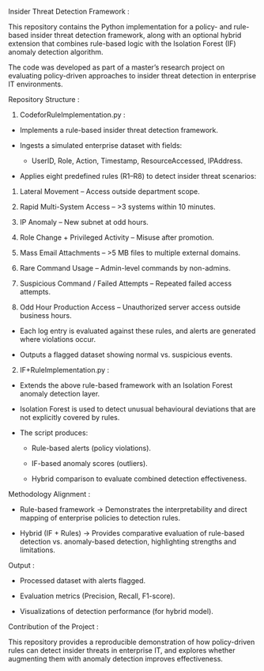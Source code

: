 Insider Threat Detection Framework :

This repository contains the Python implementation for a policy- and rule-based insider threat detection framework, along with an optional hybrid extension that combines rule-based logic with the Isolation Forest (IF) anomaly detection algorithm.

The code was developed as part of a master’s research project on evaluating policy-driven approaches to insider threat detection in enterprise IT environments.

Repository Structure :
1. CodeforRuleImplementation.py :

* Implements a rule-based insider threat detection framework.

* Ingests a simulated enterprise dataset with fields:

  - UserID, Role, Action, Timestamp, ResourceAccessed, IPAddress.

* Applies eight predefined rules (R1–R8) to detect insider threat scenarios:

1. Lateral Movement – Access outside department scope.

2. Rapid Multi-System Access – >3 systems within 10 minutes.

3. IP Anomaly – New subnet at odd hours.

4. Role Change + Privileged Activity – Misuse after promotion.

5. Mass Email Attachments – >5 MB files to multiple external domains.

6. Rare Command Usage – Admin-level commands by non-admins.

7. Suspicious Command / Failed Attempts – Repeated failed access attempts.

8. Odd Hour Production Access – Unauthorized server access outside business hours.

* Each log entry is evaluated against these rules, and alerts are generated where violations occur.

* Outputs a flagged dataset showing normal vs. suspicious events.

2. IF+RuleImplementation.py :

* Extends the above rule-based framework with an Isolation Forest anomaly detection layer.

* Isolation Forest is used to detect unusual behavioural deviations that are not explicitly covered by rules.

* The script produces:

  - Rule-based alerts (policy violations).

  - IF-based anomaly scores (outliers).

  - Hybrid comparison to evaluate combined detection effectiveness.

Methodology Alignment :

* Rule-based framework → Demonstrates the interpretability and direct mapping of enterprise policies to detection rules.

* Hybrid (IF + Rules) → Provides comparative evaluation of rule-based detection vs. anomaly-based detection, highlighting strengths and limitations.

Output :

* Processed dataset with alerts flagged.

* Evaluation metrics (Precision, Recall, F1-score).

* Visualizations of detection performance (for hybrid model).

Contribution of the Project :

This repository provides a reproducible demonstration of how policy-driven rules can detect insider threats in enterprise IT, and explores whether augmenting them with anomaly detection improves effectiveness.
